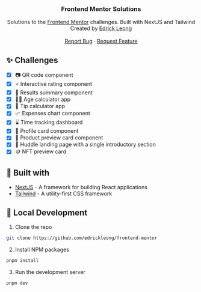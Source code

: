 <p align="center">
<h3 align="center">Frontend Mentor Solutions</h3>

<p align="center">
    Solutions to the <a href="https://www.frontendmentor.io/">Frontend Mentor</a> challenges. Built with NextJS and Tailwind
    <br />
    Created by <a href="https://twitter.com/edrickleong_">Edrick Leong</a>
    <br />
    <br />
    <a href="https://github.com/edrickleong/frontend-mentor/issues">Report Bug</a>
    ·
    <a href="https://github.com/edrickleong/frontend-mentor/issues">Request Feature</a>
</p>

## ✨ Challenges

- [x] 📷 QR code component
- [x] ⭐ Interactive rating component
- [x] 💯 Results summary component
- [x] 🧑‍🦳 Age calculator app
- [x] 💸 Tip calculator app
- [x] 📈 Expenses chart component
- [x] ⌛ Time tracking dashboard
- [x] 👤 Profile card component
- [x] 🧴 Product preview card component
- [x] 📱 Huddle landing page with a single introductory section
- [x] 🪙 NFT preview card

## 🔧 Built with

- [NextJS](https://nextjs.org/) - A framework for building React applications
- [Tailwind](https://tailwindcss.com/) - A utility-first CSS framework

## 🚀 Local Development

1. Clone the repo

```sh
git clone https://github.com/edrickleong/frontend-mentor
```

2. Install NPM packages

```sh
pnpm install
```

3. Run the development server

```
pnpm dev
```
